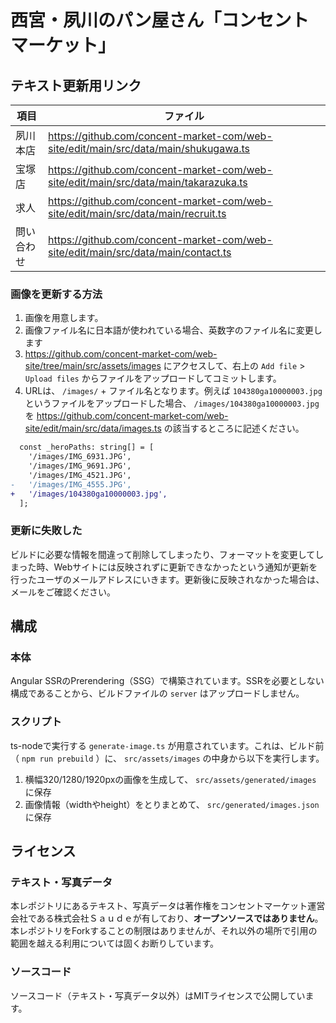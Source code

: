 # 西宮・夙川のパン屋さん「コンセントマーケット」

## テキスト更新用リンク

| 項目       | ファイル                                                                             |
| ---------- | ------------------------------------------------------------------------------------ |
| 夙川本店   | https://github.com/concent-market-com/web-site/edit/main/src/data/main/shukugawa.ts  |
| 宝塚店     | https://github.com/concent-market-com/web-site/edit/main/src/data/main/takarazuka.ts |
| 求人       | https://github.com/concent-market-com/web-site/edit/main/src/data/main/recruit.ts    |
| 問い合わせ | https://github.com/concent-market-com/web-site/edit/main/src/data/main/contact.ts    |

### 画像を更新する方法

1. 画像を用意します。
2. 画像ファイル名に日本語が使われている場合、英数字のファイル名に変更します
3. https://github.com/concent-market-com/web-site/tree/main/src/assets/images にアクセスして、右上の `Add file` > `Upload files` からファイルをアップロードしてコミットします。
4. URLは、 `/images/` + ファイル名となります。例えば `104380ga10000003.jpg` というファイルをアップロードした場合、 `/images/104380ga10000003.jpg` を https://github.com/concent-market-com/web-site/edit/main/src/data/images.ts の該当するところに記述ください。

```diff
  const _heroPaths: string[] = [
    '/images/IMG_6931.JPG',
    '/images/IMG_9691.JPG',
    '/images/IMG_4521.JPG',
-   '/images/IMG_4555.JPG',
+   '/images/104380ga10000003.jpg',
  ];
```

### 更新に失敗した

ビルドに必要な情報を間違って削除してしまったり、フォーマットを変更してしまった時、Webサイトには反映されずに更新できなかったという通知が更新を行ったユーザのメールアドレスにいきます。更新後に反映されなかった場合は、メールをご確認ください。

## 構成

### 本体

Angular SSRのPrerendering（SSG）で構築されています。SSRを必要としない構成であることから、ビルドファイルの `server` はアップロードしません。

### スクリプト

ts-nodeで実行する `generate-image.ts` が用意されています。これは、ビルド前（ `npm run prebuild` ）に、 `src/assets/images` の中身から以下を実行します。

1. 横幅320/1280/1920pxの画像を生成して、 `src/assets/generated/images` に保存
2. 画像情報（widthやheight）をとりまとめて、 `src/generated/images.json` に保存

## ライセンス

### テキスト・写真データ

本レポジトリにあるテキスト、写真データは著作権をコンセントマーケット運営会社である株式会社Ｓａｕｄｅが有しており、**オープンソースではありません**。本レポジトリをForkすることの制限はありませんが、それ以外の場所で引用の範囲を越える利用については固くお断りしています。

### ソースコード

ソースコード（テキスト・写真データ以外）はMITライセンスで公開しています。
